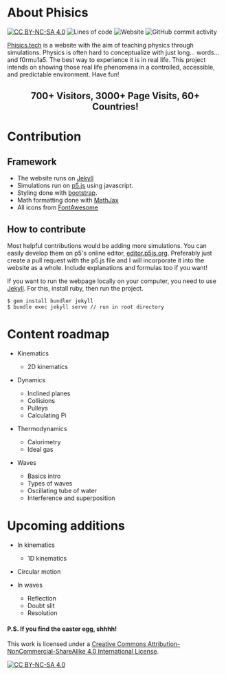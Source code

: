 # About Phisics

[![CC BY-NC-SA 4.0][cc-by-nc-sa-shield]][cc-by-nc-sa]
![Lines of code](https://img.shields.io/tokei/lines/githbub/stasostyk/phisics)
![Website](https://img.shields.io/website?down_color=critical&down_message=offline&up_color=success&up_message=online&url=https%3A%2F%2Fphisics.tech)
![GitHub commit activity](https://img.shields.io/github/commit-activity/m/stasostyk/phisics)


[Phisics.tech](https://phisics.tech) is a website with the aim of teaching physics through simulations. Physics is often hard to conceptualize with just long... words... and f0rmu1a5. The best way to experience it is in real life. This project intends on showing those real life phenomena in a controlled, accessible, and predictable environment. Have fun!

## <p align="center">700+ Visitors, 3000+ Page Visits, 60+ Countries!</p>

# Contribution
## Framework
* The website runs on [Jekyll](https://jekyllrb.com/)
* Simulations run on [p5.js](https://p5js.org/) using javascript.
* Styling done with [bootstrap](https://getbootstrap.com/docs/5.0/getting-started/introduction/).
* Math formatting done with [MathJax](https://www.mathjax.org/#gettingstarted)
* All icons from [FontAwesome](https://fontawesome.com/)

## How to contribute

Most helpful contributions would be adding more simulations. You can easily develop them on p5's online editor, [editor.p5js.org](https://editor.p5js.org/). Preferably just create a pull request with the p5.js file and I will incorporate it into the website as a whole. Include explanations and formulas too if you want!

If you want to run the webpage locally on your computer, you need to use [Jekyll](https://jekyllrb.com/). For this, install ruby, then run the project.

```
$ gem install bundler jekyll
$ bundle exec jekyll serve // run in root directory
```

# Content roadmap

* Kinematics
  * 2D kinematics

* Dynamics
  * Inclined planes
  * Collisions
  * Pulleys
  * Calculating Pi

* Thermodynamics
  * Calorimetry
  * Ideal gas

* Waves
  * Basics intro
  * Types of waves
  * Oscillating tube of water
  * Interference and superposition

# Upcoming additions

* In kinematics
  * 1D kinematics

* Circular motion

* In waves

  * Reflection
  * Doubt slit
  * Resolution

#### P.S. If you find the easter egg, shhhh!


This work is licensed under a
[Creative Commons Attribution-NonCommercial-ShareAlike 4.0 International License][cc-by-nc-sa].

[![CC BY-NC-SA 4.0][cc-by-nc-sa-image]][cc-by-nc-sa]

[cc-by-nc-sa]: http://creativecommons.org/licenses/by-nc-sa/4.0/
[cc-by-nc-sa-image]: https://licensebuttons.net/l/by-nc-sa/4.0/88x31.png
[cc-by-nc-sa-shield]: https://img.shields.io/badge/License-CC%20BY--NC--SA%204.0-lightgrey.svg
